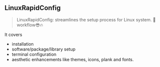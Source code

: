## LinuxRapidConfig
> LinuxRapidConfig: streamlines the setup process for Linux system.
> 🚀 workflow😎🔥 

It covers 
- installation
- software/package/library setup
- terminal configuration
- aesthetic enhancements like themes, icons, plank and fonts.
